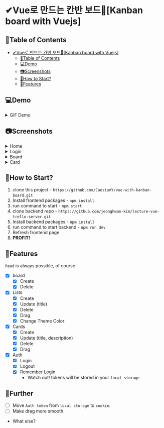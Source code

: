 # ✔Vue로 만드는 칸반 보드📍[Kanban board with Vuejs]

## 📌Table of Contents

- [✔Vue로 만드는 칸반 보드📍[Kanban board with Vuejs]](#vue로-만드는-칸반-보드kanban-board-with-vuejs)
  - [📌Table of Contents](#table-of-contents)
  - [💻Demo](#demo)
  - [📷Screenshots](#screenshots)
  - [🔰How to Start?](#how-to-start)
  - [🎐Features](#features)

## 💻Demo
<details>
    <summary>GIF Demo</summary>    
    <img src='./screenshots/demo.gif' alt="gif 데모 이미지">
</details>

## 📷Screenshots

<details>
    <summary>Home</summary>
    <img src='./screenshots/main_home.png'>
</details>

<details>
    <summary>Login</summary>
    <img src='./screenshots/login.png'>
</details>

<details>
    <summary>Board</summary>
    <img src='./screenshots/board2.png'>
</details>

<details>
    <summary>Card</summary>
    <img src='./screenshots/card2.png'>
</details>

## 🔰How to Start?

1. clone this project - `https://github.com/CaesiumY/vue-with-kanban-board.git`
2. Install frontend packages - `npm install`
3. run command to start - `npm start`
4. clone backend repo - `https://github.com/jeonghwan-kim/lecture-vue-trello-server.git`
5. Install backend packages - `npm install`
6. run command to start backend - `npm run dev`
7. Refresh frontend page
8. **PROFIT!**

## 🎐Features
`Read` is always possible, of course.

- [x] board
  - [x] Create
  - [x] Delete

- [x] Lists
  - [x] Create
  - [x] Update (title)
  - [x] Delete
  - [x] Drag
  - [x] Change Theme Color

- [x] Cards
  - [x] Create
  - [x] Update (title, description)
  - [x] Delete
  - [x] Drag

- [x] Auth
  - [x] Login
  - [x] Logout
  - [x] Remember Login
    - Watch out! tokens will be stored in your `local storage`


## 🛴Further

- [ ] Move `Auth token` from `local storage` to `cookie`.
- [ ] Make drag more smooth.
- What else?